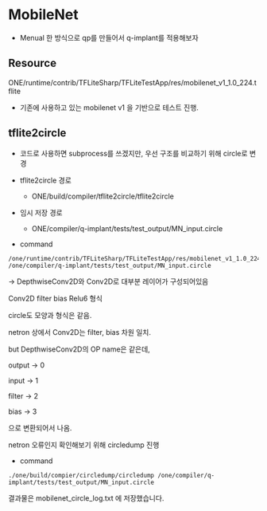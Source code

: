 # MobileNet

- Menual 한 방식으로 qp를 만들어서 q-implant를 적용해보자

## Resource

ONE/runtime/contrib/TFLiteSharp/TFLiteTestApp/res/mobilenet_v1_1.0_224.tflite

- 기존에 사용하고 있는 mobilenet v1 을 기반으로 테스트 진행.

## tflite2circle

- 코드로 사용하면 subprocess를 쓰겠지만, 우선 구조를 비교하기 위해 circle로 변경

- tflite2circle 경로

  - ONE/build/compiler/tflite2circle/tflite2circle

- 임시 저장 경로

  - ONE/compiler/q-implant/tests/test_output/MN_input.circle

- command

```
/one/runtime/contrib/TFLiteSharp/TFLiteTestApp/res/mobilenet_v1_1.0_224.tflite /one/compiler/q-implant/tests/test_output/MN_input.circle
```

-> DepthwiseConv2D와 Conv2D로 대부분 레이어가 구성되어있음

Conv2D filter bias Relu6 형식

circle도 모양과 형식은 같음.

netron 상에서 Conv2D는 filter, bias 차원 일치.

but DepthwiseConv2D의 OP name은 같은데,

output -> 0

input -> 1

filter -> 2

bias -> 3

으로 변환되어서 나옴.

netron 오류인지 확인해보기 위해 circledump 진행

- command

```
./one/build/compier/circledump/circledump /one/compiler/q-implant/tests/test_output/MN_input.circle
```

결과물은 mobilenet_circle_log.txt 에 저장했습니다.
